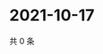 # 2021-10-17

共 0 条

<!-- BEGIN WEIBO -->
<!-- 最后更新时间 Sun Oct 17 2021 14:16:02 GMT+0800 (China Standard Time) -->

<!-- END WEIBO -->
